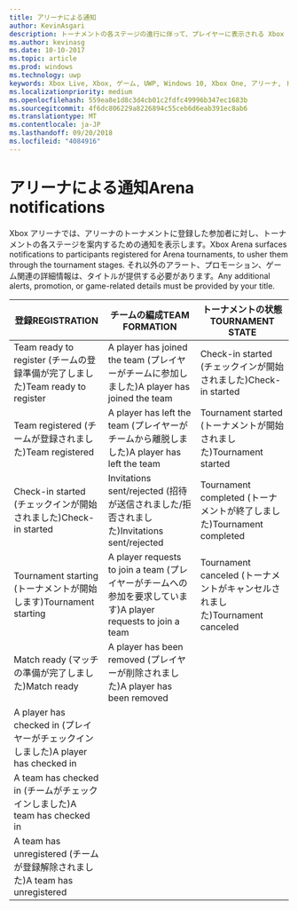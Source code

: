 ```yaml
---
title: アリーナによる通知
author: KevinAsgari
description: トーナメントの各ステージの進行に伴って、プレイヤーに表示される Xbox アリーナの通知について説明します。
ms.author: kevinasg
ms.date: 10-10-2017
ms.topic: article
ms.prod: windows
ms.technology: uwp
keywords: Xbox Live, Xbox, ゲーム, UWP, Windows 10, Xbox One, アリーナ, トーナメント, UX
ms.localizationpriority: medium
ms.openlocfilehash: 559ea8e1d8c3d4cb01c2fdfc49996b347ec1683b
ms.sourcegitcommit: 4f6dc806229a8226894c55ceb6d6eab391ec8ab6
ms.translationtype: MT
ms.contentlocale: ja-JP
ms.lasthandoff: 09/20/2018
ms.locfileid: "4084916"
---
```

# <a name="arena-notifications"></a><span data-ttu-id="42896-104">アリーナによる通知</span><span class="sxs-lookup"><span data-stu-id="42896-104">Arena notifications</span></span>

<span data-ttu-id="42896-105">Xbox アリーナでは、アリーナのトーナメントに登録した参加者に対し、トーナメントの各ステージを案内するための通知を表示します。</span><span class="sxs-lookup"><span data-stu-id="42896-105">Xbox Arena surfaces notifications to participants registered for Arena tournaments, to usher them through the tournament stages.</span></span> <span data-ttu-id="42896-106">それ以外のアラート、プロモーション、ゲーム関連の詳細情報は、タイトルが提供する必要があります。</span><span class="sxs-lookup"><span data-stu-id="42896-106">Any additional alerts, promotion, or game-related details must be provided by your title.</span></span>

<span data-ttu-id="42896-107">登録</span><span class="sxs-lookup"><span data-stu-id="42896-107">REGISTRATION</span></span> | <span data-ttu-id="42896-108">チームの編成</span><span class="sxs-lookup"><span data-stu-id="42896-108">TEAM FORMATION</span></span> | <span data-ttu-id="42896-109">トーナメントの状態</span><span class="sxs-lookup"><span data-stu-id="42896-109">TOURNAMENT STATE</span></span>
--- | --- | ---
<span data-ttu-id="42896-110">Team ready to register (チームの登録準備が完了しました)</span><span class="sxs-lookup"><span data-stu-id="42896-110">Team ready to register</span></span> | <span data-ttu-id="42896-111">A player has joined the team (プレイヤーがチームに参加しました)</span><span class="sxs-lookup"><span data-stu-id="42896-111">A player has joined the team</span></span> | <span data-ttu-id="42896-112">Check-in started (チェックインが開始されました)</span><span class="sxs-lookup"><span data-stu-id="42896-112">Check-in started</span></span>
<span data-ttu-id="42896-113">Team registered (チームが登録されました)</span><span class="sxs-lookup"><span data-stu-id="42896-113">Team registered</span></span> | <span data-ttu-id="42896-114">A player has left the team (プレイヤーがチームから離脱しました)</span><span class="sxs-lookup"><span data-stu-id="42896-114">A player has left the team</span></span> | <span data-ttu-id="42896-115">Tournament started (トーナメントが開始されました)</span><span class="sxs-lookup"><span data-stu-id="42896-115">Tournament started</span></span>
<span data-ttu-id="42896-116">Check-in started (チェックインが開始されました)</span><span class="sxs-lookup"><span data-stu-id="42896-116">Check-in started</span></span> | <span data-ttu-id="42896-117">Invitations sent/rejected (招待が送信されました/拒否されました)</span><span class="sxs-lookup"><span data-stu-id="42896-117">Invitations sent/rejected</span></span> | <span data-ttu-id="42896-118">Tournament completed (トーナメントが終了しました)</span><span class="sxs-lookup"><span data-stu-id="42896-118">Tournament completed</span></span>
<span data-ttu-id="42896-119">Tournament starting (トーナメントが開始します)</span><span class="sxs-lookup"><span data-stu-id="42896-119">Tournament starting</span></span> | <span data-ttu-id="42896-120">A player requests to join a team (プレイヤーがチームへの参加を要求しています)</span><span class="sxs-lookup"><span data-stu-id="42896-120">A player requests to join a team</span></span> | <span data-ttu-id="42896-121">Tournament canceled (トーナメントがキャンセルされました)</span><span class="sxs-lookup"><span data-stu-id="42896-121">Tournament canceled</span></span>
<span data-ttu-id="42896-122">Match ready (マッチの準備が完了しました)</span><span class="sxs-lookup"><span data-stu-id="42896-122">Match ready</span></span> | <span data-ttu-id="42896-123">A player has been removed (プレイヤーが削除されました)</span><span class="sxs-lookup"><span data-stu-id="42896-123">A player has been removed</span></span> |
<span data-ttu-id="42896-124">A player has checked in (プレイヤーがチェックインしました)</span><span class="sxs-lookup"><span data-stu-id="42896-124">A player has checked in</span></span> | |
<span data-ttu-id="42896-125">A team has checked in (チームがチェックインしました)</span><span class="sxs-lookup"><span data-stu-id="42896-125">A team has checked in</span></span> | |
<span data-ttu-id="42896-126">A team has unregistered (チームが登録解除されました)</span><span class="sxs-lookup"><span data-stu-id="42896-126">A team has unregistered</span></span> | |
